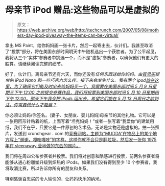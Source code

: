 # 母亲节 iPod 赠品:这些物品可以是虚拟的

> 原文：<https://web.archive.org/web/http://techcrunch.com/2007/05/08/mothers-day-ipod-giveaway-the-items-can-be-virtual/>

拿出 MS Paint，给你妈妈画一张卡片，然后一起寄出去，伙计们。我甚至取消了“投票”部分，将在美国东部时间明天中午随机选出一个获胜者。为了公平起见，我将从三个“实体”参赛者中挑选一个，而不是“虚拟”参赛者，以确保他们有更大的胜算。请继续阅读完整的细节。

好了，伙计们。离母亲节还有六天，而你还没有*任何东西送给你妈妈。由[百思买](https://web.archive.org/web/20160421181837/http://www.bestbuy.com/)提供的 iPod Nano 和一些巧克力怎么样。接下来会发生什么。我有两个 ipod[放在这里，为了确保它们能及时出去给妈妈买一个，我需要在美国东部时间 5 月 9 日星期三下午 12:00 之前提交参赛作品，我们将投票到美国东部时间 5 月 10 日星期四下午 12:00。那天下午我会把 iPods 运出去，希望它们能在 5 月 13 日周日之前到达。你需要做什么才能赢？](https://web.archive.org/web/20160421181837/http://crunchgear.com/2007/05/06/mothers-day-gift-idea-from-best-buy/)*

你必须让妈妈/你签名。(妻子、女朋友、婴儿妈妈)母亲节的其他礼物。它可以是一张用回形针粘着的纸，上面写着“坦克妈妈！”或者一张写着“我爱你”的建筑用纸，我们不在乎，只要它是一件原创的艺术品，无论是实物还是虚拟的。拍一张照片，发送到 crunchgear . com 的[竞赛网站，主题为“MUDDA”在物品上的某个地方写上“谢谢，嘎吱嘎吱”的字样，这样你就不会只是翻垃圾，然后发一张你 1975 年在 sleepaway 营地做的东西的照片。](https://web.archive.org/web/20160421181837/mailto:contest@crunchgear.com)

我们将在周四公布参赛者并投票。我们将对创意和酷感进行投票，前两名参赛者将能够从通心粉雕塑升级到炽热的 iPods。如果我们没有得到至少 10 个参赛者，我将取消比赛，所以告诉你所有的朋友和关系。

特别感谢百思买的令人愉快的，让妈妈快乐的纳米。